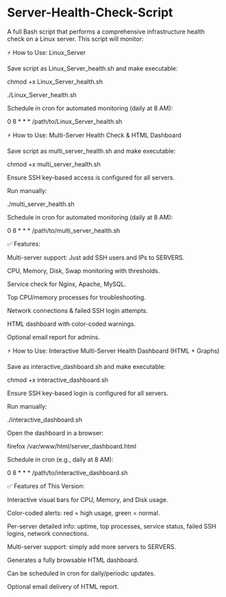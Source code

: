 # Server-Health-Check-Script
A full Bash script that performs a comprehensive infrastructure health check on a Linux server. This script will monitor:

⚡ How to Use: Linux_Server

Save script as Linux_Server_health.sh and make executable:

chmod +x Linux_Server_health.sh

./Linux_Server_health.sh


Schedule in cron for automated monitoring (daily at 8 AM):

0 8 * * * /path/to/Linux_Server_health.sh

⚡ How to Use: Multi-Server Health Check & HTML Dashboard

Save script as multi_server_health.sh and make executable:

chmod +x multi_server_health.sh


Ensure SSH key-based access is configured for all servers.

Run manually:

./multi_server_health.sh


Schedule in cron for automated monitoring (daily at 8 AM):

0 8 * * * /path/to/multi_server_health.sh

✅ Features:

Multi-server support: Just add SSH users and IPs to SERVERS.

CPU, Memory, Disk, Swap monitoring with thresholds.

Service check for Nginx, Apache, MySQL.

Top CPU/memory processes for troubleshooting.

Network connections & failed SSH login attempts.

HTML dashboard with color-coded warnings.

Optional email report for admins.

⚡ How to Use: Interactive Multi-Server Health Dashboard (HTML + Graphs)

Save as interactive_dashboard.sh and make executable:

chmod +x interactive_dashboard.sh


Ensure SSH key-based login is configured for all servers.

Run manually:

./interactive_dashboard.sh


Open the dashboard in a browser:

firefox /var/www/html/server_dashboard.html


Schedule in cron (e.g., daily at 8 AM):

0 8 * * * /path/to/interactive_dashboard.sh

✅ Features of This Version:

Interactive visual bars for CPU, Memory, and Disk usage.

Color-coded alerts: red = high usage, green = normal.

Per-server detailed info: uptime, top processes, service status, failed SSH logins, network connections.

Multi-server support: simply add more servers to SERVERS.

Generates a fully browsable HTML dashboard.

Can be scheduled in cron for daily/periodic updates.

Optional email delivery of HTML report.
